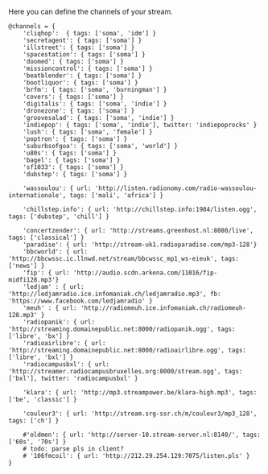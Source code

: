 Here you can define the channels of your stream.

	@channels = {
		'cliqhop':  { tags: ['soma', 'idm'] }
		'secretagent': { tags: ['soma'] }
		'illstreet': { tags: ['soma'] }
		'spacestation': { tags: ['soma'] }
		'doomed': { tags: ['soma'] }
		'missioncontrol': { tags: ['soma'] }
		'beatblender': { tags: ['soma'] }
		'bootliquor': { tags: ['soma'] }
		'brfm': { tags: ['soma', 'burningman'] }
		'covers': { tags: ['soma'] }
		'digitalis': { tags: ['soma', 'indie'] }
		'dronezone': { tags: ['soma'] }
		'groovesalad': { tags: ['soma', 'indie'] }
		'indiepop': { tags: ['soma', 'indie'], twitter: 'indiepoprocks' }
		'lush': { tags: ['soma', 'female'] }
		'poptron': { tags: ['soma'] }
		'suburbsofgoa': { tags: ['soma', 'world'] }
		'u80s': { tags: ['soma'] }
		'bagel': { tags: ['soma'] }
		'sf1033': { tags: ['soma'] }
		'dubstep': { tags: ['soma'] }

		'wassoulou': { url: 'http://listen.radionomy.com/radio-wassoulou-internationale', tags: ['mali', 'africa'] }

		'chillstep.info': { url: 'http://chillstep.info:1984/listen.ogg', tags: ['dubstep', 'chill'] }

		'concertzender': { url: 'http://streams.greenhost.nl:8080/live', tags: ['classical'] }
		'paradise': { url: 'http://stream-uk1.radioparadise.com/mp3-128'}
		'bbcworld': { url: 'http://bbcwssc.ic.llnwd.net/stream/bbcwssc_mp1_ws-eieuk', tags: ['news'] }
		'fip': { url: 'http://audio.scdn.arkena.com/11016/fip-midfi128.mp3'}
		'ledjam' : { url: 'http://ledjamradio.ice.infomaniak.ch/ledjamradio.mp3', fb: 'https://www.facebook.com/ledjamradio' }
		'meuh' : { url: 'http://radiomeuh.ice.infomaniak.ch/radiomeuh-128.mp3' }
		'radiopanik': { url: 'http://streaming.domainepublic.net:8000/radiopanik.ogg', tags: ['libre', 'bx'] }
		'radioairlibre': { url: 'http://streaming.domainepublic.net:8000/radioairlibre.ogg', tags: ['libre', 'bxl'] }
		'radiocampusbxl': { url: 'http://streamer.radiocampusbruxelles.org:8000/stream.ogg', tags: ['bxl'], twitter: 'radiocampusbxl' }

		'klara': { url: 'http://mp3.streampower.be/klara-high.mp3', tags: ['be', 'classic'] }

		'couleur3': { url: 'http://stream.srg-ssr.ch/m/couleur3/mp3_128', tags: ['ch'] }

		#'oldmen': { url: 'http://server-10.stream-server.nl:8140/', tags: ['60s', '70s'] }
		# todo: parse pls in client?
		# '106fmcoil': { url: 'http://212.29.254.129:7075/listen.pls' }
	}
